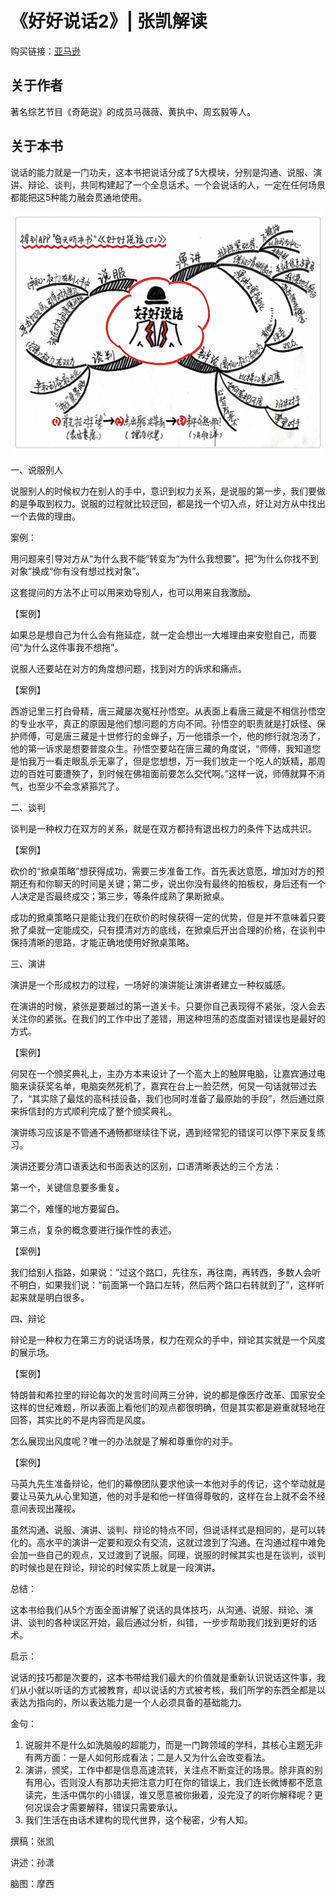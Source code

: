《好好说话2》| 张凯解读
========================

购买链接：[亚马逊](https://www.amazon.cn/好好说话-新鲜有趣的话术精进技巧-马东/dp/B01MS2EBDQ/ref=sr_1_1?ie=UTF8&qid=1506182656&sr=8-1&keywords=好好说话)

关于作者
------------------------

著名综艺节目《奇葩说》的成员马薇薇、黄执中、周玄毅等人。

关于本书
------------------------

说话的能力就是一门功夫，这本书把说话分成了5大模块，分别是沟通、说服、演讲、辩论、谈判，共同构建起了一个全息话术。一个会说话的人，一定在任何场景都能把这5种能力融会贯通地使用。

![](good-communication-2/001.JPG)

一、说服别人

说服别人的时候权力在别人的手中，意识到权力关系，是说服的第一步，我们要做的是争取到权力。说服的过程就比较迂回，都是找一个切入点，好让对方从中找出一个去做的理由。

案例：

用问题来引导对方从“为什么我不能”转变为“为什么我想要”。把“为什么你找不到对象”换成“你有没有想过找对象”。

这套提问的方法不止可以用来劝导别人，也可以用来自我激励。

【案例】

如果总是想自己为什么会有拖延症，就一定会想出一大堆理由来安慰自己，而要问“为什么这件事我不想拖”。

说服人还要站在对方的角度想问题，找到对方的诉求和痛点。

【案例】

西游记里三打白骨精，唐三藏屡次冤枉孙悟空。从表面上看唐三藏是不相信孙悟空的专业水平，真正的原因是他们想问题的方向不同。孙悟空的职责就是打妖怪、保护师傅，可是唐三藏是十世修行的金蝉子，万一他错杀一个，他的修行就泡汤了，他的第一诉求是想要普度众生。孙悟空要站在唐三藏的角度说，“师傅，我知道您是怕我万一看走眼乱杀无辜了，但是您想想，万一我们放走一个吃人的妖精，那周边的百姓可要遭殃了，到时候在佛祖面前要怎么交代啊。”这样一说，师傅就算不消气，也至少不会念紧箍咒了。

二、谈判

谈判是一种权力在双方的关系，就是在双方都持有退出权力的条件下达成共识。

【案例】

砍价的“掀桌策略”想获得成功，需要三步准备工作。首先表达意愿，增加对方的预期还有和你聊天的时间是关键；第二步，说出你没有最终的拍板权，身后还有一个人决定是否最终成交；第三步，等条件成熟了果断掀桌。

成功的掀桌策略只是能让我们在砍价的时候获得一定的优势，但是并不意味着只要掀了桌就一定能成交，只有摸清对方的底线，在掀桌后开出合理的价格，在谈判中保持清晰的思路，才能正确地使用好掀桌策略。

三、演讲

演讲是一个形成权力的过程，一场好的演讲能让演讲者建立一种权威感。

在演讲的时候，紧张是要越过的第一道关卡。只要你自己表现得不紧张，没人会去关注你的紧张。在我们的工作中出了差错，用这种坦荡的态度面对错误也是最好的方式。

【案例】

何炅在一个颁奖典礼上，主办方本来设计了一个高大上的触屏电脑，让嘉宾通过电脑来读获奖名单，电脑突然死机了，嘉宾在台上一脸茫然，何炅一句话就带过去了，“其实除了最炫的高科技设备，我们也同时准备了最原始的手段”，然后通过原来拆信封的方式顺利完成了整个颁奖典礼。

演讲练习应该是不管通不通畅都继续往下说，遇到经常犯的错误可以停下来反复练习。

演讲还要分清口语表达和书面表达的区别，口语清晰表达的三个方法：

第一个，关键信息要多重复。

第二个，难懂的地方要留白。

第三点，复杂的概念要进行操作性的表述。

【案例】

我们给别人指路，如果说：”过这个路口，先往东，再往南，再转西，多数人会听不明白，如果我们说：“前面第一个路口左转，然后两个路口右转就到了”，这样听起来就是明白很多。

四、辩论

辩论是一种权力在第三方的说话场景，权力在观众的手中，辩论其实就是一个风度的展示场。

【案例】

特朗普和希拉里的辩论每次的发言时间两三分钟，说的都是像医疗改革、国家安全这样的世纪难题，所以表面上看他们的观点都很明确，但是其实都是避重就轻地在回答，其实比的不是内容而是风度。

怎么展现出风度呢？唯一的办法就是了解和尊重你的对手。

【案例】

马英九先生准备辩论，他们的幕僚团队要求他读一本他对手的传记，这个举动就是要让马英九从心里知道，他的对手是和他一样值得尊敬的，这样在台上就不会不经意间表现出蔑视。

虽然沟通、说服、演讲、谈判、辩论的特点不同，但说话样式是相同的，是可以转化的。高水平的演讲一定要和观众有交流，这就过渡到了沟通。在沟通过程中难免会加一些自己的观点，又过渡到了说服。同理，说服的时候其实也是在谈判，谈判的时候也是在辩论，辩论的时候实质上就是一段演讲。

总结：

这本书给我们从5个方面全面讲解了说话的具体技巧，从沟通、说服、辩论、演讲、谈判的各种误区开始，最后通过分析，纠错，一步步帮助我们找到更好的话术。

启示：

说话的技巧都是次要的，这本书带给我们最大的价值就是重新认识说话这件事，我们从小就以听话的方式被教育，却以说话的方式被考核，我们所学的东西全都是以表达为指向的，所以表达能力是一个人必须具备的基础能力。

金句：

1. 说服并不是什么如洗脑般的超能力，而是一门跨领域的学科，其核心主题无非有两方面：一是人如何形成看法；二是人又为什么会改变看法。
2. 演讲，颁奖，工作中都是信息高速流转，关注点不断变迁的场景。除非真的别有用心，否则没人有那功夫把注意力盯在你的错误上，我们连长微博都不愿意读完，生活中偶尔的小错误，谁又愿意被你揪着，没完没了的听你解释呢？更何况误会才需要解释，错误只需要承认。
3. 我们生活在由话术建构的现代世界，这个秘密，少有人知。

撰稿：张凯

讲述：孙潇

脑图：摩西